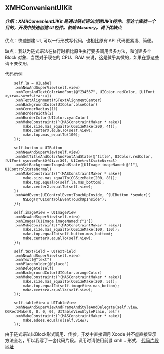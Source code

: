 ## XMHConvenientUIKit
##### 介绍：XMHConvenientUIKit 是通过链式语法创建UIKit控件。写这个库就一个目的，开发中快速创建 UI 控件。依赖 Masonry。说下优缺点
优点：快速创建 UI, 可以一行形式写代码，也相比原有 API 代码更紧凑、简便。

缺点：我认为链式语法在执行时相比原生执行要多调用很多方法，和创建多个 Block 对象。当然对于现在的 CPU、RAM 来说，这是微乎其微的，如果在意这些请不要使用。


代码示例

```
    self.la = UILabel
    .xmhNewAndSuperView(self.view)
    .xmhTextAndTextColorAndFont(@"234567", UIColor.redColor, [UIFont systemFontOfSize:14])
    .xmhTextAlignment(NSTextAlignmentCenter)
    .xmhBackgroundColor(UIColor.blueColor)
    .xmhCornerRadius(10)
    .xmhBorderWidth(2)
    .xmhBorderColor(UIColor.cyanColor)
    .xmhMakeConstraints(^(MASConstraintMaker * make){
        make.size.mas_equalTo(CGSizeMake(200, 44));
        make.centerX.equalTo(self.view);
        make.top.mas_equalTo(100);
    });

    self.button = UIButton
    .xmhNewAndSuperView(self.view)
    .xmhSetTitleAndColorAndFontAndState(@"title", UIColor.redColor, [UIFont systemFontOfSize:30], UIControlStateNormal)
    .xmhSetBackgroundImageAndState([UIImage imageNamed:@"1"], UIControlStateNormal)
    .xmhMakeConstraints(^(MASConstraintMaker * make){
        make.size.mas_equalTo(CGSizeMake(200, 80));
        make.top.equalTo(self.la.mas_bottom);
        make.centerX.equalTo(self.view);
    })
    .xmhAddEvent(UIControlEventTouchUpInside, ^(UIButton *sender){
        NSLog(@"UIControlEventTouchUpInside");
    });

    self.imageView = UIImageView
    .xmhNewAndSuperView(self.view)
    .xmhImage([UIImage imageNamed:@"1"])
    .xmhMakeConstraints(^(MASConstraintMaker * make){
        make.size.mas_equalTo(CGSizeMake(100, 100));
        make.top.equalTo(self.button.mas_bottom);
        make.centerX.equalTo(self.view);
    });

    self.textField = UITextField
    .xmhNewAndSuperView(self.view)
    .xmhText(@"text")
    .xmhPlaceholder(@"place")
    .xmhDelegate(self)
    .xmhBackgroundColor(UIColor.orangeColor)
    .xmhMakeConstraints(^(MASConstraintMaker * make){
        make.size.mas_equalTo(CGSizeMake(200, 50));
        make.top.equalTo(self.imageView.mas_bottom);
        make.centerX.equalTo(self.view);
    });
    
    self.tableView = UITableView
    .xmhNewAndSuperViewAndFrameAndStyleAndDelegate(self.view, CGRectMake(0, 0, 0, 0), UITableViewStylePlain, self)
    .xmhMakeConstraints(^(MASConstraintMaker * make){
        make.edges.equalTo(self.view);
    });
```

由于链式语法以Block形式调用、传参。开发中直接调用 Xcode 并不能直接显示方法全名，所以我写了一套代码片段。调用时请使用前缀 xmh... 形式。
[代码片段地址](https://github.com/kongfanwu/CodeSnippets)
